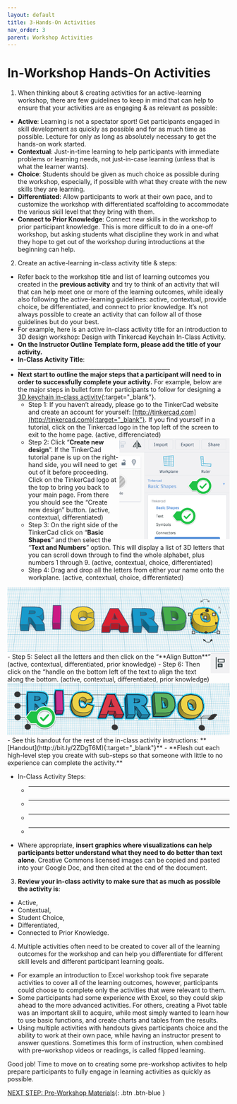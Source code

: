 ```yaml
---
layout: default
title: 3-Hands-On Activities
nav_order: 3
parent: Workshop Activities
---
```


# In-Workshop Hands-On Activities

1. When thinking about & creating activities for an active-learning workshop, there are few guidelines to keep in mind that can help to ensure that your activities are as engaging & as relevant as possible:
- **Active**: Learning is not a spectator sport! Get participants engaged in skill development as quickly as possible and for as much time as possible. Lecture for only as long as absolutely necessary to get the hands-on work started.
- **Contextual**: Just-in-time learning to help participants with immediate problems or learning needs, not just-in-case learning (unless that is what the learner wants).
- **Choice**: Students should be given as much choice as possible during the workshop, especially, if possible with what they create with the new skills they are learning. 
- **Differentiated**: Allow participants to work at their own pace, and to customize the workshop with differentiated scaffolding to accommodate the various skill level that they bring with them.
- **Connect to Prior Knowledge**: Connect new skills in the workshop to prior participant knowledge. This is more difficult to do in a one-off workshop, but asking students what discipline they work in and what they hope to get out of the workshop during introductions at the beginning can help.

2. Create an active-learning in-class activity title & steps:
- Refer back to the workshop title and list of learning outcomes you created in the **previous activity** and try to think of an activity that will that can help meet one or more of the learning outcomes, while ideally also following the active-learning guidelines: active, contextual, provide choice, be differentiated, and connect to prior knowledge. It’s not always possible to create an activity that can follow all of those guidelines but do your best.
- For example, here is an active in-class activity title for an introduction to 3D design workshop: Design with Tinkercad Keychain In-Class Activity.
- **On the Instructor Outline Template form, please add the title of your activity.**
- **In-Class Activity Title**: ______________________________________________________
- **Next start to outline the major steps that a participant will need to in order to successfully complete your activity.** For example, below are the major steps in bullet form for participants to follow for designing a [3D keychain in-class activity](http://bit.ly/2ZDgT6M){:target="_blank"}. 
  - Step 1: If you haven’t already, please go to the TinkerCad website and create an account for yourself: [http://tinkercad.com](http://tinkercad.com){:target="_blank"}. If you find yourself in a tutorial, click on the Tinkercad logo in the top left of the screen to exit to the home page. (active, differenciated)
  - <img src="images/create-new-design.png" style="float:right;width:250px;" alt="Create New Design"> Step 2: Click “**Create new design**”. If the TinkerCad tutorial pane is up on the right-hand side, you will need to get out of it before proceeding. Click on the TinkerCad logo at the top to bring you back to your main page. From there you should see the “Create new design” button. (active, contextual, differentiated)
  - Step 3: On the right side of the TinkerCad click on “**Basic Shapes**” and then select the “**Text and Numbers**” option. This will display a list of 3D letters that you can scroll down through to find the whole alphabet, plus numbers 1 through 9. (active, contextual, choice, differentiated)
  - Step 4: Drag and drop all the letters from either your name onto the workplane. (active, contextual, choice, differentiated)
 <img src="images/ricardo.png" alt="Ricardo Design">
  - <img src="images/align-button.png" style="float:right;" alt="Align Button"> Step 5: Select all the letters and then click on the “**Align Button**” (active, contextual, differentiated, prior knowledge)
  - Step 6: Then click on the “handle on the bottom left of the text to align the text along the bottom. (active, contextual, differentiated, prior knowledge)
<img src="images/ricardo2.png" alt="Ricardo Design">
  - See this handout for the rest of the in-class activity instructions: **[Handout](http://bit.ly/2ZDgT6M){:target="_blank"}** 
  - **Flesh out each high-level step you create with sub-steps so that someone with little to no experience can complete the activity.**

- In-Class Activity Steps:
  - _______________________________
  - _______________________________
  - _______________________________
  - _______________________________
- Where appropriate, **insert graphics where visualizations can help participants better understand what they need to do better than text alone**. Creative Commons licensed images can be copied and pasted into your Google Doc, and then cited at the end of the document.

3. **Review your in-class activity to make sure that as much as possible the activity is**: 
- Active, 
- Contextual, 
- Student Choice, 
- Differentiated, 
- Connected to Prior Knowledge.

4. Multiple activities often need to be created to cover all of the learning outcomes for the workshop and can help you differentiate for different skill levels and different participant learning goals. 
- For example an introduction to Excel workshop took five separate activities to cover all of the learning outcomes, however, participants could choose to complete only the activities that were relevant to them.
- Some participants had some experience with Excel, so they could skip ahead to the more advanced activities. For others, creating a Pivot table was an important skill to acquire, while most simply wanted to learn how to use basic functions, and create charts and tables from the results. 
- Using multiple activities with handouts gives participants choice and the ability to work at their own pace, while having an instructor present to answer questions. Sometimes this form of instruction, when combined with pre-workshop videos or readings, is called flipped learning.

Good job! Time to move on to creating some pre-workshop activites to help prepare participants to fully engage in learning activities as quickly as possible.

[NEXT STEP: Pre-Workshop Materials](pre-workshop-materials.html){: .btn .btn-blue }
